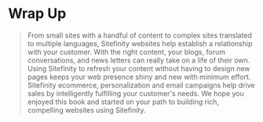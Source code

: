 Wrap Up
=======

> From small sites with a handful of content to complex sites translated
> to multiple languages, Sitefinity websites help establish a
> relationship with your customer. With the right content, your blogs,
> forum conversations, and news letters can really take on a life of
> their own. Using Sitefinity to refresh your content without having to
> design new pages keeps your web presence shiny and new with minimum
> effort. Sitefinity ecommerce, personalization and email campaigns help
> drive sales by intelligently fulfilling your customer's needs. We hope
> you enjoyed this book and started on your path to building rich,
> compelling websites using Sitefinity.